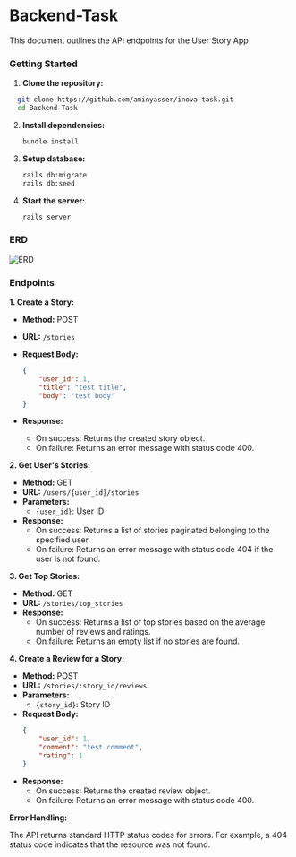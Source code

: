 # Backend-Task

This document outlines the API endpoints for the User Story App

### Getting Started

1. **Clone the repository:**

 ```bash
   git clone https://github.com/aminyasser/inova-task.git
   cd Backend-Task
   ```

2. **Install dependencies:**

   ```bash
   bundle install
    ```

3. **Setup database:**
   ```bash
   rails db:migrate
   rails db:seed
   ```

4. **Start the server:**
   ```bash
   rails server
   ```

### ERD

![ERD](https://github.com/marwan-mohamed12/Backend-Task/assets/40841193/3bed19a1-3545-4b34-a3c5-743060c8833e)

### Endpoints

**1. Create a Story:**

* **Method:** POST
* **URL:** `/stories`
* **Request Body:**
  ```json
  {
      "user_id": 1,
      "title": "test title",
      "body": "test body"
  }
  ```

* **Response:**
  * On success: Returns the created story object.
  * On failure: Returns an error message with status code 400.


**2. Get User's Stories:**

* **Method:** GET
* **URL:** `/users/{user_id}/stories`
* **Parameters:**
  * `{user_id}`: User ID
* **Response:**
  * On success: Returns a list of stories paginated belonging to the specified user.
  * On failure: Returns an error message with status code 404 if the user is not found.


**3. Get Top Stories:**

* **Method:** GET
* **URL:** `/stories/top_stories`
* **Response:**
  * On success: Returns a list of top stories based on the average number of reviews and ratings.
  * On failure: Returns an empty list if no stories are found.


**4. Create a Review for a Story:**

* **Method:** POST
* **URL:** `/stories/:story_id/reviews`
* **Parameters:**
  * `{story_id}`: Story ID
* **Request Body:**
  ```json
  {
      "user_id": 1,
      "comment": "test comment",
      "rating": 1
  }
  ```
* **Response:**
  * On success: Returns the created review object.
  * On failure: Returns an error message with status code 400.


**Error Handling:**

The API returns standard HTTP status codes for errors. For example, a 404 status code indicates that the resource was not found.




